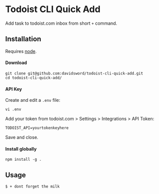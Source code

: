 # Todoist CLI Quick Add

Add task to todoist.com inbox from short `+` command.

## Installation

Requires [node](https://nodejs.org/).

#### Download

```
git clone git@github.com:davidsword/todoist-cli-quick-add.git
cd todoist-cli-quick-add/
```

#### API Key

Create and edit a `.env` file:

```
vi .env
```

Add your token from todoist.com > Settings > Integrations > API Token:

```
TODOIST_API=yourtokenkeyhere
```

Save and close.

#### Install globally

```
npm install -g .
```

## Usage 

```
$ + dont forget the milk 
```

